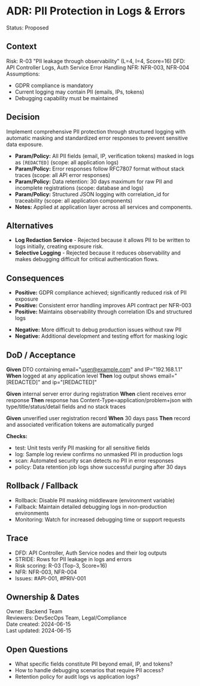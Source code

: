 # ADR: PII Protection in Logs & Errors
Status: Proposed

## Context
Risk: R-03 "PII leakage through observability" (L=4, I=4, Score=16)
DFD: API Controller Logs, Auth Service Error Handling
NFR: NFR-003, NFR-004
Assumptions:
- GDPR compliance is mandatory
- Current logging may contain PII (emails, IPs, tokens)
- Debugging capability must be maintained

## Decision
Implement comprehensive PII protection through structured logging with automatic masking and standardized error responses to prevent sensitive data exposure.
- **Param/Policy:** All PII fields (email, IP, verification tokens) masked in logs as `[REDACTED]` (scope: all application logs)
- **Param/Policy:** Error responses follow RFC7807 format without stack traces (scope: all API error responses)
- **Param/Policy:** Data retention: 30 days maximum for raw PII and incomplete registrations (scope: database and logs)
- **Param/Policy:** Structured JSON logging with correlation_id for traceability (scope: all application components)
- **Notes:** Applied at application layer across all services and components.

## Alternatives
- **Log Redaction Service** - Rejected because it allows PII to be written to logs initially, creating exposure risk.
- **Selective Logging** - Rejected because it reduces observability and makes debugging difficult for critical authentication flows.

## Consequences
+ **Positive:** GDPR compliance achieved; significantly reduced risk of PII exposure
+ **Positive:** Consistent error handling improves API contract per NFR-003
+ **Positive:** Maintains observability through correlation IDs and structured logs
- **Negative:** More difficult to debug production issues without raw PII
- **Negative:** Additional development and testing effort for masking logic

## DoD / Acceptance
**Given** DTO containing email="user@example.com" and IP="192.168.1.1"
**When** logged at any application level
**Then** log output shows email="[REDACTED]" and ip="[REDACTED]"

**Given** internal server error during registration
**When** client receives error response
**Then** response has Content-Type=application/problem+json with type/title/status/detail fields and no stack traces

**Given** unverified user registration record
**When** 30 days pass
**Then** record and associated verification tokens are automatically purged

**Checks:**
- test: Unit tests verify PII masking for all sensitive fields
- log: Sample log review confirms no unmasked PII in production logs
- scan: Automated security scan detects no PII in error responses
- policy: Data retention job logs show successful purging after 30 days

## Rollback / Fallback
- Rollback: Disable PII masking middleware (environment variable)
- Fallback: Maintain detailed debugging logs in non-production environments
- Monitoring: Watch for increased debugging time or support requests

## Trace
- DFD: API Controller, Auth Service nodes and their log outputs
- STRIDE: Rows for PII leakage in logs and errors
- Risk scoring: R-03 (Top-3, Score=16)
- NFR: NFR-003, NFR-004
- Issues: #API-001, #PRIV-001

## Ownership & Dates
Owner: Backend Team  
Reviewers: DevSecOps Team, Legal/Compliance  
Date created: 2024-06-15  
Last updated: 2024-06-15

## Open Questions
- What specific fields constitute PII beyond email, IP, and tokens?
- How to handle debugging scenarios that require PII access?
- Retention policy for audit logs vs application logs?